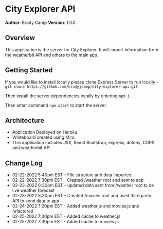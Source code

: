 # City Explorer API

**Author**: Brady Camp
**Version**: 1.0.0

## Overview

This application is the server for City Explorer. It will import information from the weatherbit API and others to the main app.

## Getting Started

If you would like to install locally please clone Express Server to run locally - `git clone https://github.com/bradyjcamp/city-explorer-api.git`

Then install the server dependencies locally by entering `npm i`.

Then enter command `npm start` to start the server.

## Architecture

- Application Deployed on Heroku
- Whiteboard created using Miro.
- This application includes JSX, React Bootstrap, express, dotenv, CORS and weatherbit API

## Change Log

- 02-22-2022 5:40pm EST - File structure and data imported.
- 02-22-2022 7:30pm EST - Created /weather root and sent to app
- 02-23-2022 6:30pm EST - updated data sent from /weather root to be live weather forecast
- 02-23-2022 8:30pm EST - Created /movies root and used third party API to send data to app
- 02-24-2022 7:20pm EST - Added weather.js and movies.js and refactored
- 02-25-2022 7:00pm EST - Added cache to weather.js
- 02-25-2022 7:30pm EST - Added cache to movies.js
